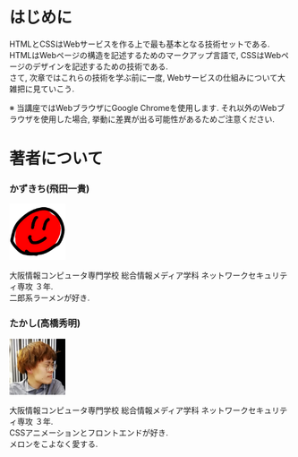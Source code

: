 # はじめに
HTMLとCSSはWebサービスを作る上で最も基本となる技術セットである.  
HTMLはWebページの構造を記述するためのマークアップ言語で, CSSはWebページのデザインを記述するための技術である.  
さて, 次章ではこれらの技術を学ぶ前に一度, Webサービスの仕組みについて大雑把に見ていこう.

※ 当講座ではWebブラウザにGoogle Chromeを使用します. それ以外のWebブラウザを使用した場合, 挙動に差異が出る可能性があるためご注意ください.

# 著者について

### かずきち(飛田一貴)

<img src="../img/00_opening/kazukichi.png" width="100">


大阪情報コンピュータ専門学校 総合情報メディア学科 ネットワークセキュリティ専攻 ３年.  
二郎系ラーメンが好き.

### たかし(高橋秀明)

<img src="../img/00_opening/takashi.jpg" width="100">

大阪情報コンピュータ専門学校 総合情報メディア学科 ネットワークセキュリティ専攻 ３年.  
CSSアニメーションとフロントエンドが好き.  
メロンをこよなく愛する.
